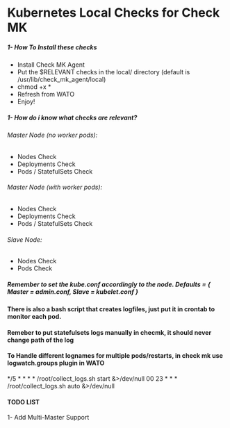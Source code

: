 # Kubernetes Local Checks for Check MK

##### 1- How To Install these checks

  - Install Check MK Agent
  - Put the $RELEVANT checks in the local/ directory (default is /usr/lib/check_mk_agent/local)
  - chmod +x *
  - Refresh from WATO
  - Enjoy!

##### 1- How do i know what checks are relevant?
 
###### Master Node (no worker pods):
 - Nodes Check
 - Deployments Check	
 - Pods / StatefulSets Check
 
###### Master Node (with worker pods):
 - Nodes Check
 - Deployments Check
 - Pods / StatefulSets Check
 
###### Slave Node:
 - Nodes Check
 - Pods Check


##### Remember to set the kube.conf accordingly to the node. Defaults = { Master = admin.conf, Slave = kubelet.conf }

#### There is also a bash script that creates logfiles, just put it in crontab to monitor each pod.
#### Remeber to put statefulsets logs manually in checmk, it should never change path of the log
#### To Handle different lognames for multiple pods/restarts, in check mk use logwatch.groups plugin in WATO
*/5 * * * * /root/collect_logs.sh start &>/dev/null
00 23 * * * /root/collect_logs.sh auto &>/dev/null

#### TODO LIST
1- Add Multi-Master Support
